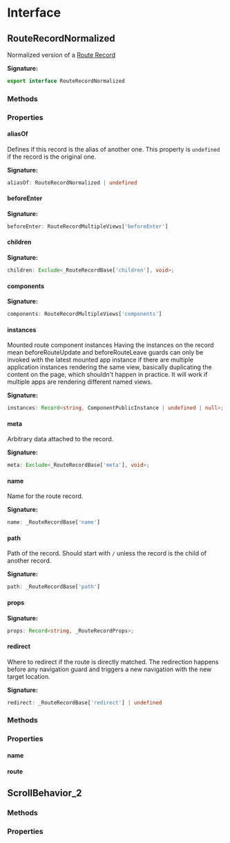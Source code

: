 # Interface

## RouteRecordNormalized

Normalized version of a [Route Record](./vue-router-typealias#routerecord)

**Signature:**

```typescript
export interface RouteRecordNormalized
```

### Methods

### Properties

#### aliasOf

Defines if this record is the alias of another one. This property is `undefined` if the record is the original one.

**Signature:**

```typescript
aliasOf: RouteRecordNormalized | undefined
```

#### beforeEnter

**Signature:**

```typescript
beforeEnter: RouteRecordMultipleViews['beforeEnter']
```

#### children

**Signature:**

```typescript
children: Exclude<_RouteRecordBase['children'], void>;
```

#### components

**Signature:**

```typescript
components: RouteRecordMultipleViews['components']
```

#### instances

Mounted route component instances Having the instances on the record mean beforeRouteUpdate and beforeRouteLeave guards can only be invoked with the latest mounted app instance if there are multiple application instances rendering the same view, basically duplicating the content on the page, which shouldn't happen in practice. It will work if multiple apps are rendering different named views.

**Signature:**

```typescript
instances: Record<string, ComponentPublicInstance | undefined | null>;
```

#### meta

Arbitrary data attached to the record.

**Signature:**

```typescript
meta: Exclude<_RouteRecordBase['meta'], void>;
```

#### name

Name for the route record.

**Signature:**

```typescript
name: _RouteRecordBase['name']
```

#### path

Path of the record. Should start with `/` unless the record is the child of another record.

**Signature:**

```typescript
path: _RouteRecordBase['path']
```

#### props

**Signature:**

```typescript
props: Record<string, _RouteRecordProps>;
```

#### redirect

Where to redirect if the route is directly matched. The redirection happens before any navigation guard and triggers a new navigation with the new target location.

**Signature:**

```typescript
redirect: _RouteRecordBase['redirect'] | undefined
```

### Methods

### Properties

#### name

#### route

## ScrollBehavior_2

### Methods

### Properties
